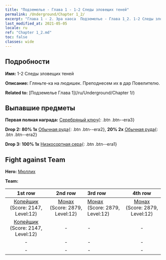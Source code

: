 ```yaml
---
title: "Подземелье - Глава 1 - 1-2 Следы зловещих теней"
permalink: /Underground/Chapter 1_2/
excerpt: "Глава 1 - 2. Эра хаоса  Подземелье - Глава 1_2. 1-2 Следы зловещих теней"
last_modified_at: 2021-05-05
locale: ru
ref: "Chapter 1_2.md"
toc: false
classes: wide
---
```


## Подробности

 **Имя:** 1-2 Следы зловещих теней

 **Описание:** Гляньте-ка на людишек. Преподнесем их в дар Повелителю.

 **Related to:** [Подземелье Глава 1](/ru/Underground/Chapter 1/)

## Выпавшие предметы

 **Первая полная награда:** [Серебряный ключ](/ItemsRU/con_693/){: .btn .btn--era3}

 **Drop 2:** **80% 1x** [Обычная руда](/ItemsRU/mat_6/){: .btn .btn--era2}, **20% 2x** [Обычная руда](/ItemsRU/mat_6/){: .btn .btn--era2}

 **Drop 3:** **100% 1x** [Низкосортная сера](/ItemsRU/mat_3/){: .btn .btn--era1}


## Fight against Team
 **Hero:** [Мюллих](/ru/heroes/Mullich/)

 **Team:**


  | 1st row | 2nd row | 3rd row | 4th row |
  |:----:|:----:|:----|:----:|
  | [Копейщик](/ru/units/Pikeman/) (Score: 2147, Level:12)  | [Монах](/ru/units/Monk/) (Score: 2879, Level:12)  | [Монах](/ru/units/Monk/) (Score: 2879, Level:12)  | [Монах](/ru/units/Monk/) (Score: 2879, Level:12)  |
  | [Копейщик](/ru/units/Pikeman/) (Score: 2147, Level:12)  | - | - | - |
  | - | - | - | - |
  | - | - | - | - |


